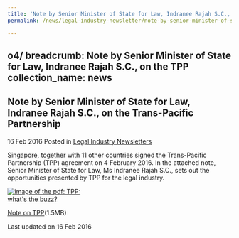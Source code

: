 ```yaml
---
title: 'Note by Senior Minister of State for Law, Indranee Rajah S.C., on the Trans-Pacific Partnership'
permalink: /news/legal-industry-newsletter/note-by-senior-minister-of-state-for-law--indranee-rajah-s-c/

---
```

o4/
breadcrumb: Note by Senior Minister of State for Law, Indranee Rajah S.C., on the TPP
collection_name: news
---

<style>
  .image {width: 200px;}
  .image img {max-width: 100%;}
</style>

Note by Senior Minister of State for Law, Indranee Rajah S.C., on the Trans-Pacific Partnership
---

16 Feb 2016 Posted in [Legal Industry Newsletters](/news/legal-industry-newsletters/)

Singapore, together with 11 other countries signed the Trans-Pacific Partnership (TPP) agreement on 4 February 2016. In the attached note, Senior Minister of State for Law, Ms Indranee Rajah S.C., sets out the opportunities presented by TPP for the legal industry.

<div class="image">
  <a href="/files/NotebySMSonTPP.pdf"><img src="/images/1455596684056.jpg" alt="image of the pdf: TPP: what's the buzz?"></a>
</div>

<a href="/files/NotebySMSonTPP.pdf">Note on TPP</a>(1.5MB)

<p class="right-side-updated">Last updated on 16 Feb 2016</p>
